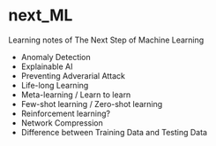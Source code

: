 # next_ML
Learning notes of The Next Step of Machine Learning 


- Anomaly Detection
- Explainable AI
- Preventing Adverarial Attack
- Life-long Learning
- Meta-learning / Learn to learn
- Few-shot learning / Zero-shot learning
- Reinforcement learning?
- Network Compression
- Difference between Training Data and Testing Data
